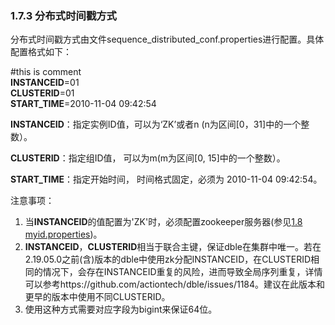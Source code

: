 ### 1.7.3 分布式时间戳方式
分布式时间戳方式由文件sequence_distributed_conf.properties进行配置。具体配置格式如下：

\#this is comment  
**INSTANCEID**=01  
**CLUSTERID**=01  
**START_TIME**=2010-11-04 09:42:54

**INSTANCEID**：指定实例ID值，可以为‘ZK’或者n (n为区间[0，31]中的一个整数）。

**CLUSTERID**：指定组ID值， 可以为m(m为区间[0, 15]中的一个整数）。

**START_TIME**：指定开始时间， 时间格式固定，必须为 2010-11-04 09:42:54。

注意事项：

1. 当**INSTANCEID**的值配置为'ZK'时，必须配置zookeeper服务器(参见[1.8 myid.properties](../1.08_myid.properties.md))。  
2. **INSTANCEID**，**CLUSTERID**相当于联合主键，保证dble在集群中唯一。若在2.19.05.0之前(含)版本的dble中使用zk分配INSTANCEID，在CLUSTERID相同的情况下，会存在INSTANCEID重复的风险，进而导致全局序列重复，详情可以参考https://github.com/actiontech/dble/issues/1184。建议在此版本和更早的版本中使用不同CLUSTERID。
3. 使用这种方式需要对应字段为bigint来保证64位。

